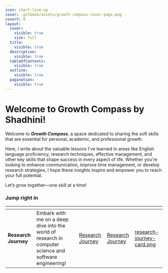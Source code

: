 ```yaml
---
icon: chart-line-up
cover: .gitbook/assets/growth-compass-cover-page.png
coverY: 0
layout:
  cover:
    visible: true
    size: full
  title:
    visible: true
  description:
    visible: true
  tableOfContents:
    visible: true
  outline:
    visible: true
  pagination:
    visible: true
---
```


# Welcome to Growth Compass by Shadhini!

Welcome to _**Growth Compass**_, a space dedicated to sharing the soft skills that are essential for personal, academic, and professional growth.&#x20;

Here, I write about the valuable lessons I've learned in areas like English language proficiency, research techniques, effective management, and other key skills that shape success in every aspect of life. Whether you're looking to enhance communication, improve time management, or develop research strategies, I hope these insights inspire and empower you to reach your full potential.&#x20;

Let’s grow together—one skill at a time!



### Jump right in

<table data-view="cards"><thead><tr><th></th><th></th><th data-type="content-ref"></th><th data-hidden data-card-target data-type="content-ref"></th><th data-hidden data-card-cover data-type="files"></th></tr></thead><tbody><tr><td><strong>Research Journey</strong> </td><td>Embark with me on a deep dive into the world of research in computer science and software engineering!</td><td><a href="https://app.gitbook.com/o/KgycP3rAAEhFsHXa3Mfi/s/NYg1uNfEAjDTh3aFQamu/">Research Journey</a></td><td><a href="https://app.gitbook.com/o/KgycP3rAAEhFsHXa3Mfi/s/NYg1uNfEAjDTh3aFQamu/">Research Journey</a></td><td><a href=".gitbook/assets/research-journey-card.png">research-journey-card.png</a></td></tr></tbody></table>

